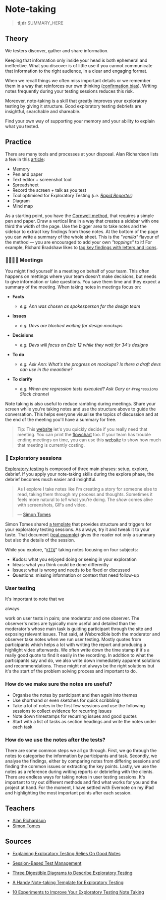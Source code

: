 # Note-taking

> **tl;dr** SUMMARY_HERE

## Theory

We testers discover, gather and share information.

Keeping that information only inside your head is both ephemeral and ineffective. What you discover is of little use if you cannot communicate that information to the right audience, in a clear and engaging format.

When we recall things we often miss important details or we remember them in a way that reinforces our own thinking ([confirmation bias](/tools/biases.md)). Writing notes frequently during your testing sessions reduces this risk.

Moreover, note-taking is a skill that greatly improves your exploratory testing by giving it structure. Good exploratory testing debriefs are insightful, searchable and shareable.

Find your own way of supporting your memory and your ability to explain what you tested.

## Practice

There are many tools and processes at your disposal. Alan Richardson lists a few in this [article](https://www.eviltester.com/2013/09/10-experiments-to-improve-your.html):

- Memory
- Pen and paper
- Text editor + screenshot tool
- Spreadsheet
- Record the screen + talk as you test
- Tool optimised for Exploratory Testing *(i.e. [Rapid Reporter](http://testing.gershon.info/reporter/))*
- Diagram
- Mind map

As a starting point, you have the [Cornwell method](https://youtu.be/cfaZVfQgt0U?t=158), that requires a simple pen and paper. Draw a vertical line in a way that creates a sidebar with one third the width of the page. Use the bigger area to take notes and the sidebar to extract key findings from those notes. At the bottom of the page you can write a summary of the whole sheet. This is the *"vanilla"* flavour of the method — you are encouraged to add your own *"toppings"* to it! For example, Richard Bradshaw likes to [tag key findings with letters and icons](https://youtu.be/H0rFIQe4Chs).

### 👩‍💼👨‍💼 Meetings

You might find yourself in a meeting on behalf of your team. This often happens on mettings where your team doesn't make decisions, but needs to give information or take questions. You save them time and they expect a summary of the meeting. When taking notes in meetings focus on:

- **Facts**

  - *e.g. Ann was chosen as spokesperson for the design team*

- **Issues**
  - *e.g. Devs are blocked waiting for design mockups*

- **Decisions**
  - *e.g. Devs will focus on Epic 12 while they wait for 34's designs*

- **To do**

  - *e.g. Ask Ann: What's the progress on mockups? Is there a draft devs can use in the meantime?*

- **To clarify**
  - *e.g. When are regression tests executed? Ask Gary or `#regressions` Slack channel*

Note taking is also useful to reduce rambling during meetings. Share your screen while you're taking notes and use the structure above to guide the conversation. This helps everyone visualise the topics of discussion and at the end of the meeting you'll have a summary for free.

> Tip: This [website](https://shoulditbeameeting.com/#/) let's you quickly decide if you really need that meeting. You can print the [flowchart](https://dannyroosevelt.com/ratethatmeeting-assets/should-it-be-a-meeting-flowchart.pdf) too. If your team has trouble ending meetings on time, you can use this [website](https://costie.io/) to show how much that meeting is currently costing.

### 🧭 Exploratory sessions

[Exploratory testing](/roles/exploratory-tester.md) is composed of three main phases: setup, explore, debrief. If you apply your note-taking skills during the explore phase, the debrief becomes much easier and insightful.

> As I explore I take notes like I'm creating a story for someone else to read, taking them through my process and thoughts. Sometimes it feels more natural to *tell* what you’re doing. The *show* comes alive with screenshots, GIFs and video.
>
> — [Simon Tomes](https://www.qeek.co/blog/a-handy-note-taking-template-for-exploratory-testing)

Simon Tomes shared [a template](https://docs.google.com/document/d/1rKYmujVhUlNgfeYIBot12Z8E7S0Y_Z4pk5pefK7xO3g) that provides structure and triggers for your exploratory testing sessions. As always, try it and tweak it to your taste. That document ([real example](https://docs.google.com/document/d/1tLovWr2aehnq-JRj1qzAXPv-7r8PdBSdx1uk-X5sr3c)) gives the reader not only a summary but also the details of the session.

While you explore, "[`KIIQ`](/tools/mnemonics.md)" taking notes focusing on four subjects:

- **K**udos: what you enjoyed doing or seeing in your exploration
- **I**deas: what you think could be done differently
- **I**ssues: what is wrong and needs to be fixed or discussed
- **Q**uestions: missing information or context that need follow-up

### User testing

It's important to note that we 

always

 work on user tests in pairs; one moderator and one observer. The observer's notes are typically more useful and detailed than the moderator's whose main task is guiding participant through the site and exposing relevant issues. That said, at Webcredible both the moderator and observer take notes when we run user testing. Mostly quotes from participants which helps a lot with writing the report and producing a highlight video afterwards. We often write down the time stamp if it's a really good quote to find it easily in the recording. In addition to what the participants say and do, we also write down immediately apparent solutions and recommendations. These might not always be the right solutions but it's the start of the problem solving process and important to do.

### How do we make sure the notes are useful?

- Organise the notes by participant and then again into themes
- Use shorthand or even sketches for quick scribbling
- Take a lot of notes in the first few sessions and use the following sessions to collect evidence for recurring issues
- Note down timestamps for recurring issues and good quotes
- Start with a list of tasks as section headings and write the notes under each task

### How do we use the notes after the tests?

There are some common steps we all go through. First, we go through the notes to categorise the information by participants and task. Secondly, we analyse the findings, either by comparing notes from differing sessions and finding the common issues or extracting the key points. Lastly, we use the notes as a reference during writing reports or debriefing with the clients. There are endless ways for taking notes in user testing sessions. It's important to try out different methods and find what works for you and the project at hand. For the moment, I have settled with Evernote on my iPad and highlighting the most important points after each session.



## Teachers

- [Alan Richardson](https://www.eviltester.com/)
- [Simon Tomes](https://www.qeek.co/author/VjuuLCMAACkH2iwj/simon-tomes)

## Sources

- [Explaining Exploratory Testing Relies On Good Notes](http://thesocialtester.co.uk/explaining-exploratory-testing-relies-on-good-notes/)

- [Session-Based Test Management](https://www.satisfice.com/download/session-based-test-management)

- [Three Digestible Diagrams to Describe Exploratory Testing](https://dojo.ministryoftesting.com/dojo/lessons/three-digestible-diagrams-to-describe-exploratory-testing)

- [A Handy Note-taking Template for Exploratory Testing](https://www.qeek.co/blog/a-handy-note-taking-template-for-exploratory-testing)

- [10 Experiments to Improve Your Exploratory Testing Note Taking](https://club.ministryoftesting.com/t/10-days-of-note-taking-experimentation-start-mon-23rd/16981/20)
